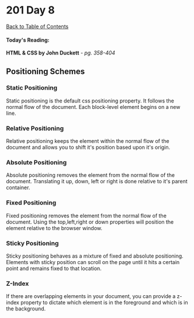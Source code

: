 # 201 Day 8
[Back to Table of Contents](../reading-notes.md)<br/>

#### Today's Reading:<br/>
**HTML & CSS by John Duckett** - *pg. 358-404*<br/>

## Positioning Schemes

### Static Positioning
Static positioning is the default css positioning property. It follows the normal flow of the document. Each block-level element begins on a new line.

### Relative Positioning
Relative positioning keeps the element within the normal flow of the document and allows you to shift it's position based upon it's origin.

### Absolute Positioning
Absolute positioning removes the element from the normal flow of the document. Translating it up, down, left or right is done relative to it's parent container.

### Fixed Positioning
Fixed positioning removes the element from the normal flow of the document. Using the top,left,right or down properties will position the element relative to the browser window.

### Sticky Positioning
Sticky positioning behaves as a mixture of fixed and absolute positioning. Elements with sticky position can scroll on the page until it hits a certain point and remains fixed to that location.

### Z-Index
If there are overlapping elements in your document, you can provide a z-index property to dictate which element is in the foreground and which is in the background.